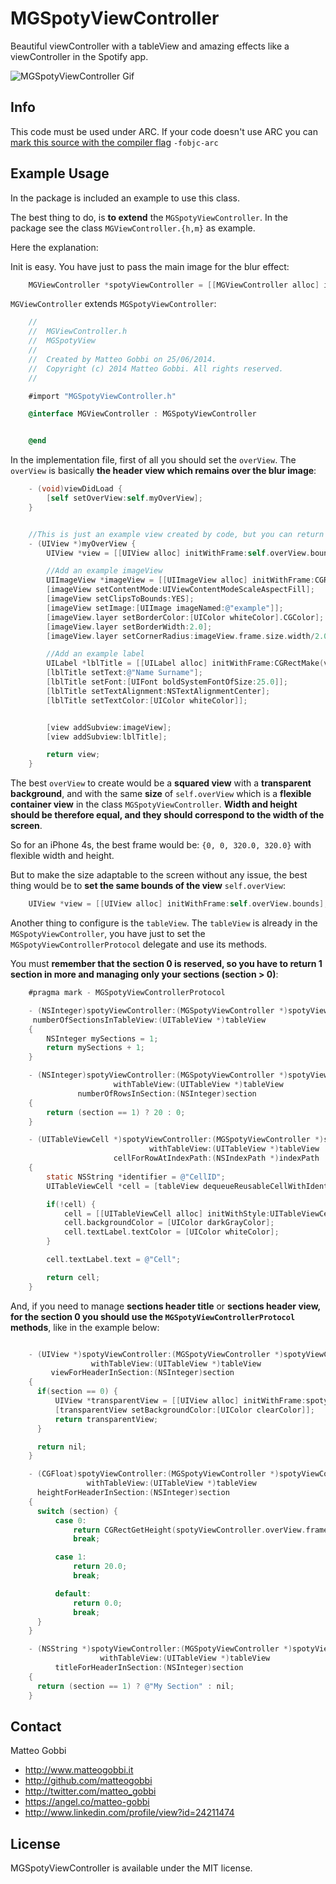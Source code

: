 MGSpotyViewController
=====================

Beautiful viewController with a tableView and amazing effects like a viewController in the Spotify app.

<img src="http://www.matteogobbi.it/files-hosting/MGSpotyViewVideo-smaller.gif" alt="MGSpotyViewController Gif" />

## Info

This code must be used under ARC.
If your code doesn't use ARC you can [mark this source with the compiler flag](http://www.codeography.com/2011/10/10/making-arc-and-non-arc-play-nice.html) `-fobjc-arc`

## Example Usage

In the package is included an example to use this class.

The best thing to do, is <b>to extend</b> the `MGSpotyViewController`.
In the package see the class `MGViewController.{h,m}` as example.

Here the explanation:

Init is easy. You have just to pass the main image for the blur effect:

``` objective-c
    MGViewController *spotyViewController = [[MGViewController alloc] initWithMainImage:[UIImage imageNamed:@"example"]];
```

`MGViewController` extends `MGSpotyViewController`:

``` objective-c
    //
    //  MGViewController.h
    //  MGSpotyView
    //
    //  Created by Matteo Gobbi on 25/06/2014.
    //  Copyright (c) 2014 Matteo Gobbi. All rights reserved.
    //

    #import "MGSpotyViewController.h"

    @interface MGViewController : MGSpotyViewController


    @end
```

In the implementation file, first of all you should set the `overView`. The `overView` is basically <b>the header view which remains over the blur image</b>:

``` objective-c
    - (void)viewDidLoad {
        [self setOverView:self.myOverView];
    }


    //This is just an example view created by code, but you can return any type of view.
    - (UIView *)myOverView {
        UIView *view = [[UIView alloc] initWithFrame:self.overView.bounds];

        //Add an example imageView
        UIImageView *imageView = [[UIImageView alloc] initWithFrame:CGRectMake(view.center.x-50.0, view.center.y-60.0, 100.0, 100.0)];
        [imageView setContentMode:UIViewContentModeScaleAspectFill];
        [imageView setClipsToBounds:YES];
        [imageView setImage:[UIImage imageNamed:@"example"]];
        [imageView.layer setBorderColor:[UIColor whiteColor].CGColor];
        [imageView.layer setBorderWidth:2.0];
        [imageView.layer setCornerRadius:imageView.frame.size.width/2.0];

        //Add an example label
        UILabel *lblTitle = [[UILabel alloc] initWithFrame:CGRectMake(view.center.x-120.0, view.center.y+50.0, 240.0, 50.0)];
        [lblTitle setText:@"Name Surname"];
        [lblTitle setFont:[UIFont boldSystemFontOfSize:25.0]];
        [lblTitle setTextAlignment:NSTextAlignmentCenter];
        [lblTitle setTextColor:[UIColor whiteColor]];


        [view addSubview:imageView];
        [view addSubview:lblTitle];

        return view;
    }
```

The best `overView` to create would be a <b>squared view</b> with a <b>transparent background</b>, and with the same <b>size</b> of `self.overView` which is a <b>flexible container view</b> in the class `MGSpotyViewController`.
<b>Width and height should be therefore equal, and they should correspond to the width of the screen</b>.

So for an iPhone 4s, the best frame would be: `{0, 0, 320.0, 320.0}` with flexible width and height.

But to make the size adaptable to the screen without any issue, the best thing would be to <b>set the same bounds of the view</b> `self.overView`:

``` objective-c
    UIView *view = [[UIView alloc] initWithFrame:self.overView.bounds];
```

Another thing to configure is the `tableView`. The `tableView` is already in the `MGSpotyViewController`, you have just to set the `MGSpotyViewControllerProtocol` delegate and use its methods.

You must <b>remember that the section 0 is reserved, so you have to return 1 section in more and managing only your sections (section > 0)</b>:

``` objective-c
    #pragma mark - MGSpotyViewControllerProtocol

    - (NSInteger)spotyViewController:(MGSpotyViewController *)spotyViewController
     numberOfSectionsInTableView:(UITableView *)tableView
    {
        NSInteger mySections = 1;
        return mySections + 1;
    }

    - (NSInteger)spotyViewController:(MGSpotyViewController *)spotyViewController
                       withTableView:(UITableView *)tableView
               numberOfRowsInSection:(NSInteger)section
    {
        return (section == 1) ? 20 : 0;
    }

    - (UITableViewCell *)spotyViewController:(MGSpotyViewController *)spotyViewController
                               withTableView:(UITableView *)tableView
                       cellForRowAtIndexPath:(NSIndexPath *)indexPath
    {
        static NSString *identifier = @"CellID";
        UITableViewCell *cell = [tableView dequeueReusableCellWithIdentifier:identifier];

        if(!cell) {
            cell = [[UITableViewCell alloc] initWithStyle:UITableViewCellStyleDefault reuseIdentifier:identifier];
            cell.backgroundColor = [UIColor darkGrayColor];
            cell.textLabel.textColor = [UIColor whiteColor];
        }

        cell.textLabel.text = @"Cell";

        return cell;
    }
```

And, if you need to manage <b>sections header title</b> or <b>sections header view, for the section 0 you should use the `MGSpotyViewControllerProtocol` methods</b>, like in the example below:

```objective-c

    - (UIView *)spotyViewController:(MGSpotyViewController *)spotyViewController
                  withTableView:(UITableView *)tableView
         viewForHeaderInSection:(NSInteger)section
    {
      if(section == 0) {
          UIView *transparentView = [[UIView alloc] initWithFrame:spotyViewController.overView.bounds];
          [transparentView setBackgroundColor:[UIColor clearColor]];
          return transparentView;
      }

      return nil;
    }

    - (CGFloat)spotyViewController:(MGSpotyViewController *)spotyViewController
                 withTableView:(UITableView *)tableView
      heightForHeaderInSection:(NSInteger)section
    {
      switch (section) {
          case 0:
              return CGRectGetHeight(spotyViewController.overView.frame);
              break;

          case 1:
              return 20.0;
              break;

          default:
              return 0.0;
              break;
      }
    }

    - (NSString *)spotyViewController:(MGSpotyViewController *)spotyViewController
                    withTableView:(UITableView *)tableView
          titleForHeaderInSection:(NSInteger)section
    {
      return (section == 1) ? @"My Section" : nil;
    }
```

## Contact

Matteo Gobbi

- http://www.matteogobbi.it
- http://github.com/matteogobbi
- http://twitter.com/matteo_gobbi
- https://angel.co/matteo-gobbi
- http://www.linkedin.com/profile/view?id=24211474

## License

MGSpotyViewController is available under the MIT license.
